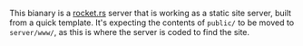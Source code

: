 This bianary is a [rocket.rs](https://rocket.rs/) server that is working as a static site server, built from a quick template. It's expecting the contents of `public/` to be moved to `server/www/`, as this is where the server is coded to find the site.